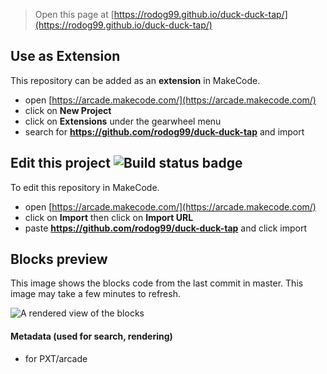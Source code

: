 


> Open this page at [https://rodog99.github.io/duck-duck-tap/](https://rodog99.github.io/duck-duck-tap/)

## Use as Extension

This repository can be added as an **extension** in MakeCode.

* open [https://arcade.makecode.com/](https://arcade.makecode.com/)
* click on **New Project**
* click on **Extensions** under the gearwheel menu
* search for **https://github.com/rodog99/duck-duck-tap** and import

## Edit this project ![Build status badge](https://github.com/rodog99/duck-duck-tap/workflows/MakeCode/badge.svg)

To edit this repository in MakeCode.

* open [https://arcade.makecode.com/](https://arcade.makecode.com/)
* click on **Import** then click on **Import URL**
* paste **https://github.com/rodog99/duck-duck-tap** and click import

## Blocks preview

This image shows the blocks code from the last commit in master.
This image may take a few minutes to refresh.

![A rendered view of the blocks](https://github.com/rodog99/duck-duck-tap/raw/master/.github/makecode/blocks.png)

#### Metadata (used for search, rendering)

* for PXT/arcade
<script src="https://makecode.com/gh-pages-embed.js"></script><script>makeCodeRender("{{ site.makecode.home_url }}", "{{ site.github.owner_name }}/{{ site.github.repository_name }}");</script>
